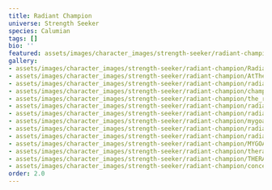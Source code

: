 ```yaml
---
title: Radiant Champion
universe: Strength Seeker
species: Calumian
tags: []
bio: ''
featured: assets/images/character_images/strength-seeker/radiant-champion/Radiant_champion.webp
gallery:
- assets/images/character_images/strength-seeker/radiant-champion/Radiant_champion.webp
- assets/images/character_images/strength-seeker/radiant-champion/AtTheTop.webp
- assets/images/character_images/strength-seeker/radiant-champion/radiant_bath.webp
- assets/images/character_images/strength-seeker/radiant-champion/champ_vs_ksalir.webp
- assets/images/character_images/strength-seeker/radiant-champion/the_radiant_chill.webp
- assets/images/character_images/strength-seeker/radiant-champion/radiant_chapion_slash.webp
- assets/images/character_images/strength-seeker/radiant-champion/radiantchampionvscuteandfunny.webp
- assets/images/character_images/strength-seeker/radiant-champion/mygoatman.webp
- assets/images/character_images/strength-seeker/radiant-champion/radiant_chapmion_Fuzzy.webp
- assets/images/character_images/strength-seeker/radiant-champion/radiant_failure.webp
- assets/images/character_images/strength-seeker/radiant-champion/MYGOAT.webp
- assets/images/character_images/strength-seeker/radiant-champion/theradianthero.webp
- assets/images/character_images/strength-seeker/radiant-champion/THERADIANTGOAT.webp
- assets/images/character_images/strength-seeker/radiant-champion/concept_hero.webp
order: 2.0
---
```


